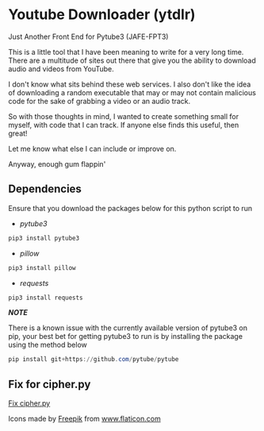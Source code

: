 # Youtube Downloader (ytdlr)

Just Another Front End for Pytube3 (JAFE-FPT3)

This is a little tool that I have been meaning to write for a very long time. There are a multitude of sites out there that give you the ability to download audio and videos from YouTube.

I don't know what sits behind these web services. I also don't like the idea of downloading a random executable that may or may not
contain malicious code for the sake of grabbing a video or an audio track.

So with those thoughts in mind, I wanted to create something small for myself, with code that I can track. If anyone else finds this useful, then great!

Let me know what else I can include or improve on.

Anyway, enough gum flappin'

## Dependencies

Ensure that you download the packages below for this python script to run

- _pytube3_

```powershell
pip3 install pytube3
```

- _pillow_
  
```powershell
pip3 install pillow
```

- _requests_

```powershell
pip3 install requests
```

_**NOTE**_

There is a known issue with the currently available version of pytube3 on pip, your best bet for getting pytube3 to run is by installing the package using the method below

```powershell
pip install git+https://github.com/pytube/pytube
```

## Fix for cipher.py

[Fix cipher.py](https://github.com/pytube/pytube/issues/1954#issuecomment-2283984433)

<div>Icons made by <a href="https://www.freepik.com" title="Freepik">Freepik</a> from <a href="https://www.flaticon.com/" title="Flaticon">www.flaticon.com</a></div>
